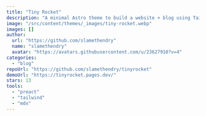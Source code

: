 ```yaml
---
title: "Tiny Rocket"
description: "A minimal Astro theme to build a website + blog using Tailwind CSS. Highly customisable."
image: "/src/content/themes/_images/tiny-rocket.webp"
images: []
author:
  url: "https://github.com/slamethendry"
  name: "slamethendry"
  avatar: "https://avatars.githubusercontent.com/u/23627910?v=4"
categories:
  - "blog"
repoUrl: "https://github.com/slamethendry/tinyrocket"
demoUrl: "https://tinyrocket.pages.dev/"
stars: 13
tools:
  - "preact"
  - "tailwind"
  - "mdx"
---
```

